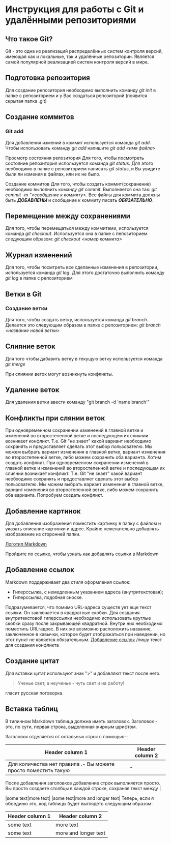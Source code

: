 # Инструкция для работы с Git и удалёнными репозиториями
## Что такое Git?
Git - это одна из реализаций распределённых систем контроля версий, имеющая как и локальные, так и удалённые репозитории. Является самой популярной реализацией систем контроля версий в мире.

## 
## Подготовка репозитория
Для создание репозитория необходимо выполнить команду *git init* в папке с репозиторием и у Вас создаться репозиторий (появится скрытая папка .git)

## Создание коммитов
### Git add
Для добавления измений в коммит используется команда *git add.* Чтобы использовать команду *git add* напишите *git add <имя файла>*

Просмотр состояния репозитория
Для того, чтобы посмотреть состояние репозитория используется команда *git status*. Для этого необходимо в папке с репозиторием написать *git status*, и Вы увидите были ли измения в файлах, или их не было.

Создание коммитов
Для того, чтобы создать коммит(сохранение) необходимо выполнить команду *git commit*. Выполняется она так: *git commit -m "<сообщение к коммиту>*. Все файлы для коммита должны быть ***ДОБАВЛЕНЫ*** и сообщение к коммиту писать ***ОБЯЗАТЕЛЬНО***.

## Перемещение между сохранениями
Для того, чтобы перемещаться между коммитами, используется команда *git checkout*. Используется она в папке с пепозиторием следующим образом: *git checkout <номер коммита>*

## Журнал изменений
Для того, чтобы посмтреть все сделанные изменения в репозитории, используется команда *git log*. Для этого достаточно выполнить команду *git log* в папке с репозиторием

## Ветки в Git
### Создание ветки
Для того, чтобы создать ветку, используется команда *git branch*. Делается это следующим образом в папке с репозиторием: *git branch <название новой ветки>*

## Слияние веток
Для того чтобы дабавить ветку в текущую ветку используется команда *git merge*

При слиянии веток могут возникнуть конфликты.
## Удаление веток
Для удаления ветки ввести команду "git branch -d 'name branch'"

## Конфликты при слянии веток
При одновременном сохранении изменений в главной ветке и изменений во второстепенной ветке и последующем их слиянии возникает конфликт. Т.е. Git "не знает" какой вариант необходимо сохранять и предоставляет сделать этот выбор пользователю. Мы можем выбрать вариант изменения в главной ветке, вариант изменения во второстепенной ветке, либо можем сохранить оба варианта. Хотим создать конфликт.
При одновременном сохранении изменений в главной ветке и изменений во второстепенной ветке и последующем их слиянии возникает конфликт. Т.е. Git "не знает" какой вариант необходимо сохранять и предоставляет сделать этот выбор пользователю. Мы можем выбрать вариант изменения в главной ветке, вариант изменения во второстепенной ветке, либо можем сохранить оба варианта. Попробуем создать конфликт.

 ## Добавление картинок

 Для добавления изображения поместить картинку в папку с файлом и указать описание картинки и адрес. Крайне нежелательно добавлять изображение из сторонней папки.

[Логотип Markdown](https://yandex.ru/images/search?from=tabbar&text=маркдаун%20картинка&family=yes&pos=12&img_url=http%3A%2F%2Fi.ytimg.com%2Fvi%2F_aANg3_U9Q0%2Fmaxresdefault.jpg&rpt=simage&lr=213)


Пройдите по ссылке, чтобы узнать как добавлять ссылки в Markdown

## Добавление ссылок
Markdown поддерживает два стиля оформления ссылок:

* Гиперссылка, с немедленным указанием адреса (внутритекстовая);
* Гиперссылка, подобная сноске.

Подразумевается, что помимо URL-адреса существ ует еще текст ссылки. Он заключается в квадратные скобки. Для создания внутритекстовой гиперссылки необходимо использовать круглые скобки сразу после закрывающей квадратной. Внутри них необходимо поместить URL-адрес. В них же возможно расположить название, заключенное в кавычки, которое будет отображаться при наведении, но этот пункт не является обязательным.
[Добавление ссылок](https://translated.turbopages.org/proxy_u/en-ru.ru.10828b53-640b28f1-7da62480-74722d776562/https/itsfoss.com/markdown-links/) /пишу текст для создания конфликта

## Создание цитат
Для вставки цитат используют знак ">" и добавляют текст после него.
> Ученье свет, а неученье - чуть свет и на работу!

гласит русская поговорка.

## Вставка таблиц
В типичном Markdown таблица должна иметь заголовок. Заголовок - это, по сути, первая строка, выделенная жирным шрифтом.

Заголовок отделяется от остальных строк с помощью-:

|Header column 1|Header column 2|
|-----------|-----------|
Для количества нет правила .- Вы можете просто поместить такую |-|-|таблицу, и она будет работать так же. Но сохранение нескольких ------ помогает лучше понять код таблицы.

После добавления заголовков добавление строк выполняется просто. Вы просто создаете столбцы в каждой строке, сохраняя текст между |

|some text|more text|
|some text|more and longer text|
Теперь, если я объединю это, код таблицы будет выглядеть следующим образом:

|Header column 1|Header column 2|
|-----------|-----------|
|some text|more text|
|some text|more and longer text|
